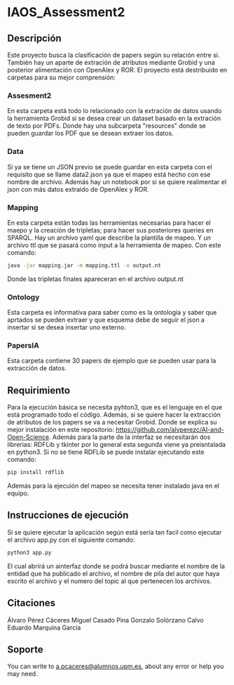# IAOS_Assessment2

## Descripción

Este proyecto busca la clasificación de papers según su relación entre si. También hay un aparte de extración de atributos mediante Grobid y una posterior alimentación con OpenAlex y ROR.
El proyecto está destribuido en carpetas para su mejor comprensión:
### Assesment2

En esta carpeta está todo lo relacionado con la extración de datos usando la herramienta Grobid si se desea crear un dataset basado en la extración de texto por PDFs. Donde hay una subcarpeta "resources" donde se pueden guardar los PDF que se desean extraer los datos.

### Data

Si ya se tiene un JSON previo se puede guardar en esta carpeta con el requisito que se llame data2.json ya que el mapeo está hecho con ese nombre de archivo. Además hay un notebook por si se quiere realimentar el json con más datos extraido de OpenAlex y ROR.

### Mapping

En esta carpeta están todas las herramientas necesarias para hacer el maepo y la creación de tripletas; para hacer sus posteriores queries en SPARQL. Hay un archivo yaml que describe la plantilla de mapeo. Y un archivo ttl que se pasará como input a la herramienta de mapeo. Con este comando:

```bash
java -jar mapping.jar -m mapping.ttl -o output.nt
```
Donde las tripletas finales apareceran en el archivo output.nt

### Ontology

Esta carpeta es informativa para saber como es la ontología y saber que aprtados se pueden extraer y que esquema debe de seguir el json a insertar si se desea insertar uno externo.

### PapersIA

Esta carpeta contiene 30 papers de ejemplo que se pueden usar para la extracción de datos.

## Requirimiento

Para la ejecución básica se necesita pyhton3, que es el lenguaje en el que está programado todo el código. Además, si se quiere hacer la extracción de atributos de los papers se va a necesitar Grobid. Donde se explica su mejor instalación en este repositorio: https://github.com/alvperezc/AI-and-Open-Science.
Además para la parte de la interfaz se necesitarán dos librerias: RDFLib y tkinter por lo general esta segunda viene ya preisntalada en python3. Si no se tiene RDFLib se puede instalar ejecutando este comando:

```bash
pip install rdflib
```
Además para la ejecuión del mapeo se necesita tener instalado java en el equipo.

## Instrucciones de ejecución

Si se quiere ejecutar la aplicación según está sería tan facil como ejecutar el archivo app.py con el siguiente comando:

```bash
python3 app.py
```

El cual abrirá un ainterfaz donde se podrá buscar mediante el nombre de la entidad que ha publicado el archivo, el nombre de pila del autor que haya escrito el archivo y el numero del topic al que pertenecen los archivos.

## Citaciones

Álvaro Pérez Cáceres
Miguel Casado Pina
Gonzalo Solórzano Calvo
Eduardo Marquina García 

## Soporte

You can write to a.pcaceres@alumnos.upm.es, about any error or help you may need.